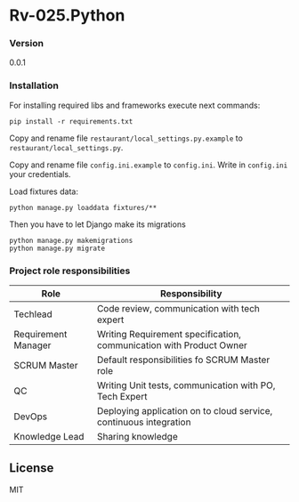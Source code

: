 # Rv-025.Python

### Version
0.0.1

### Installation

For installing required libs and frameworks execute next commands:
```
pip install -r requirements.txt
```

Copy and rename file `restaurant/local_settings.py.example` to `restaurant/local_settings.py`.

Copy and rename file `config.ini.example` to `config.ini`. Write in `config.ini` your credentials.

Load fixtures data:
```
python manage.py loaddata fixtures/**
```

Then you have to let Django make its migrations
```
python manage.py makemigrations
python manage.py migrate
```

### Project role responsibilities

| Role | Responsibility |
| ------ | ------ |
| Techlead | Code review, communication with tech expert |
| Requirement Manager | Writing Requirement specification, communication with Product Owner |
| SCRUM Master | Default responsibilities fo SCRUM Master role |
| QC | Writing Unit tests, communication with PO, Tech Expert |
| DevOps | Deploying application on to cloud service, continuous integration |
| Knowledge Lead | Sharing knowledge |

License
----

MIT
